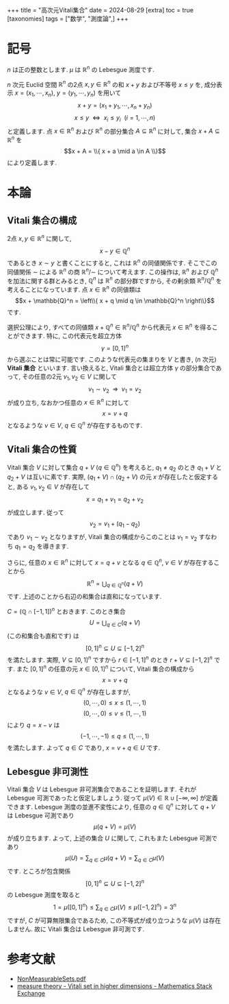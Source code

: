 +++
title = "高次元Vitali集合"
date = 2024-08-29
[extra]
toc = true
[taxonomies]
tags = ["数学", "測度論",]
+++

# 記号

$n$ は正の整数とします. $\mu$ は $\mathbb{R}^n$ の Lebesgue 測度です.

$n$ 次元 Euclid 空間 $\mathbb{R}^n$ の2点 $x, y \in \mathbb{R}^n$ の和 $x+y$ および不等号 $x \leq y$ を, 
成分表示 $x = ( x_1, \cdots, x_n )$, $y = (y_1, \cdots, y_n)$ を用いて
$$x+y = (x_1+y_1, \cdots, x_n+y_n)$$
$$x \leq y \ \ \Leftrightarrow \ \  x_i \leq y_i \ \ (i = 1, \cdots, n)$$
と定義します. 点 $x \in \mathbb{R}^n$ および $\mathbb{R}^n$ の部分集合 $A \subseteq \mathbb{R}^n$ に対して,
集合 $x + A \subseteq \mathbb{R}^n$ を
$$x + A = \\{ x + a \mid a \in A \\}$$
により定義します. 


# 本論

## Vitali 集合の構成

2点 $x, y \in \mathbb{R}^n$ に関して,
$$x - y \in \mathbb{Q}^n$$
であるとき $x \sim y$ と書くことにすると, これは $\mathbb{R}^n$ の同値関係です.
そこでこの同値関係 $\sim$ による $\mathbb{R}^n$ の商 $\mathbb{R}^n / \sim$ について考えます.
この操作は, $\mathbb{R}^n$ および $\mathbb{Q}^n$ を加法に関する群とみるとき, $\mathbb{Q}^n$ は $\mathbb{R}^n$ の部分群ですから,
その剰余類 $\mathbb{R}^n / \mathbb{Q}^n$ を考えることになっています.
点 $x \in \mathbb{R}^n$ の同値類は
$$x + \mathbb{Q}^n = \left\\{ x + q \mid q \in \mathbb{Q}^n \right\\}$$
です.

選択公理により, すべての同値類 $x + \mathbb{Q}^n \in \mathbb{R}^n / \mathbb{Q}^n$ から代表元 $x \in \mathbb{R}^n$ を得ることができます.
特に, この代表元を超立方体
$$\gamma = [0, 1]^n$$
から選ぶことは常に可能です. このような代表元の集まりを $V$ と書き, ($n$ 次元) __Vitali 集合__ といいます.
言い換えると, Vitali 集合とは超立方体 $\gamma$ の部分集合であって, その任意の2元 $v_1, v_2 \in V$ に関して
$$v_1 \sim v_2 \ \ \Rightarrow \ \ v_1 = v_2$$
が成り立ち, なおかつ任意の $x \in \mathbb{R}^n$ に対して
$$x = v + q$$
となるような $v \in V$, $q \in \mathbb{Q}^n$ が存在するものです.


## Vitali 集合の性質

Vitali 集合 $V$ に対して集合 $q + V$ ($q \in \mathbb{Q}^n$) を考えると, 
$q_1 \neq q_2$ のとき $q_1 + V$ と $q_2 + V$ は互いに素です. 
実際, $(q_1 + V) \cap (q_2 + V)$ の元 $x$ が存在したと仮定すると, ある $v_1, v_2 \in V$ が存在して
$$x = q_1 + v_1 = q_2 + v_2$$
が成立します. 従って 
$$v_2 = v_1 + (q_1 - q_2)$$
であり $v_1 \sim v_2$ となりますが, Vitali 集合の構成からこのことは $v_1 = v_2$ すなわち $q_1 = q_2$ を導きます.

さらに, 任意の $x \in \mathbb{R}^n$ に対して $x = q + v$ となる $q \in \mathbb{Q}^n$, $v \in V$ が存在することから
$$\mathbb{R}^n = \bigcup_{q \in \mathbb{Q}^n} ( q + V )$$
です. 上述のことから右辺の和集合は直和になっています.

$C = (\mathbb{Q} \cap [-1, 1])^n$ とおきます. このとき集合
$$U = \bigcup_{q \in C} (q + V)$$
(この和集合も直和です) は
$$[0, 1]^n \subseteq U \subseteq [-1, 2]^n$$
を満たします. 実際, $V \subseteq [0, 1]^n$ ですから $r \in [-1, 1]^n$ のとき $r + V \subseteq [-1, 2]^n$ です.
また $[0, 1]^n$ の任意の元 $x \in [0, 1]^n$ について, Vitali 集合の構成から
$$x = v + q$$
となるような $v \in V$, $q \in \mathbb{Q}^n$ が存在しますが, 
$$(0, \cdots, 0) \leq x \leq (1, \cdots, 1)$$
$$(0, \cdots, 0) \leq v \leq (1, \cdots, 1)$$
により $q = x - v$ は
$$(-1, \cdots, -1) \leq q \leq (1, \cdots, 1)$$
を満たします. よって $q \in C$ であり, $x = v + q \in U$ です.


## Lebesgue 非可測性

Vitali 集合 $V$ は Lebesgue 非可測集合であることを証明します.
それが Lebesgue 可測であったと仮定しましょう. 従って $\mu(V) \in \mathbb{R} \cup [-\infty, \infty]$ が定義できます.
Lebesgue 測度の並進不変性により, 任意の $q \in \mathbb{Q}^n$ に対して $q + V$ は Lebesgue 可測であり
$$\mu(q + V) = \mu(V)$$
が成り立ちます. よって, 上述の集合 $U$ に関して, これもまた Lebesgue 可測であり
$$\mu(U) = \sum_{q \in C} \mu(q+V) = \sum_{q \in C} \mu(V)$$
です. ところが包含関係
$$[0, 1]^n \subseteq U \subseteq [-1, 2]^n$$
の Lebesgue 測度を取ると
$$1 = \mu([0,1]^n) \leq \sum_{q \in C} \mu(V) \leq \mu([-1, 2]^n) = 3^n$$
ですが, $C$ が可算無限集合であるため, この不等式が成り立つような $\mu(V)$ は存在しません.
故に Vitali 集合は Lebesgue 非可測です.


# 参考文献
* [NonMeasurableSets.pdf](https://e.math.cornell.edu/people/belk/measuretheory/NonMeasurableSets.pdf)
* [measure theory - Vitali set in higher dimensions - Mathematics Stack Exchange](https://math.stackexchange.com/questions/3159423/vitali-set-in-higher-dimensions)

